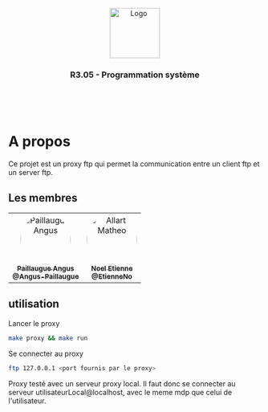 <br/>
<div align="center">
  <img src="https://moodle.iut-tlse3.fr/pluginfile.php/1/core_admin/logocompact/300x300/1724778960/Logo_IUT_ACT_couleurs.png" alt="Logo" height="100">
  <h3 align="center">R3.05 - Programmation système</h3>
  <br />
  <br />
  <br />
</div>


# A propos

Ce projet est un proxy ftp qui permet la communication entre un client ftp et un server ftp.


## Les membres

<table>
  <tbody>
    <tr>
      <td align="center" valign="top">
        <a href="https://github.com/Angus-Paillaugue">
          <img src="https://avatars.githubusercontent.com/u/88200698" style="border-radius: 100%;" width="100px;" alt="Paillaugue Angus"/>
          <br />
          <sub>
            <b>Paillaugue Angus</b>
            <br />
            <b>@Angus-Paillaugue</b>
          </sub>
        </a>
      </td>
      <td align="center" valign="top">
        <a href="https://github.com/EtienneNo">
          <img src="https://avatars.githubusercontent.com/u/127329381" style="border-radius: 100%;" width="100px;" width="100px;" alt="Allart Matheo"/>
          <br />
          <sub>
            <b>Noel Etienne</b>
            <br />
            <b>@EtienneNo</b>
          </sub>
        </a>
      </td>
    </tr>
  </tbody>
</table>


## utilisation

Lancer le proxy

```bash
make proxy && make run
```

Se connecter au proxy
```bash
ftp 127.0.0.1 <port fournis par le proxy>
```

Proxy testé avec un serveur proxy local.
Il faut donc se connecter au serveur utilisateurLocal@localhost, avec le meme mdp que celui de l'utilisateur.

